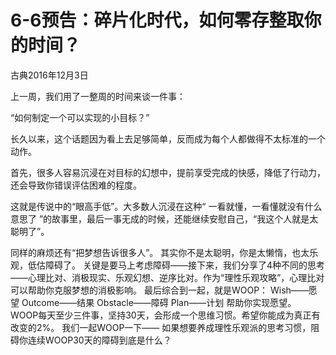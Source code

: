 # 6-6预告：碎片化时代，如何零存整取你的时间？
古典2016年12月3日

上一周，我们用了一整周的时间来谈一件事：

“如何制定一个可以实现的小目标？”

长久以来，这个话题因为看上去足够简单，反而成为每个人都做得不太标准的一个动作。

首先，很多人容易沉浸在对目标的幻想中，提前享受完成的快感，降低了行动力，还会导致你错误评估困难的程度。

这就是传说中的“眼高手低”。大多数人沉浸在这种“ 一看就懂，一看懂就没有什么意思了 ”的故事里，最后一事无成的时候，还能继续安慰自己，“我这个人就是太聪明了”。

同样的麻烦还有“把梦想告诉很多人”。
其实你不是太聪明，你是太懒惰，也太乐观，低估障碍了。
关键是要马上考虑障碍——接下来，我们分享了4种不同的思考——心理比对、消极现实、乐观幻想、逆序比对。作为“理性乐观攻略”，心理比对可以帮助你克服梦想的消极影响。
最后综合到一起，就是WOOP：
Wish——愿望
Outcome——结果
Obstacle——障碍
Plan——计划
帮助你实现愿望。
WOOP每天至少三件事，坚持30天，会形成一个思维习惯。希望你能成为真正有改变的2%。
我们一起WOOP一下——
如果想要养成理性乐观派的思考习惯，阻碍你连续WOOP30天的障碍到底是什么？